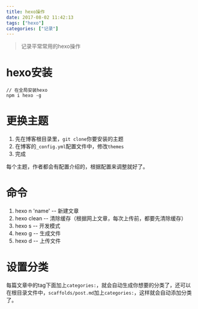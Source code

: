 ```yaml
---
title: hexo操作
date: 2017-08-02 11:42:13
tags: ["hexo"]
categories: ["记录"]
---
```


> 记录平常常用的hexo操作

# hexo安装

    // 在全局安装hexo
    npm i hexo -g

# 更换主题

1. 先在博客根目录里，`git clone`你要安装的主题
2. 在博客的`_config.yml`配置文件中，修改`themes`
3. 完成

每个主题，作者都会有配置介绍的，根据配置来调整就好了。

# 命令

1. hexo n 'name' -- 新建文章
2. hexo clean -- 清除缓存（根据网上文章，每次上传前，都要先清除缓存）
3. hexo s -- 开发模式
4. hexo g -- 生成文件
5. hexo d -- 上传文件

# 设置分类

每篇文章中的tag下面加上`categories:`，就会自动生成你想要的分类了，还可以在根目录文件中，`scaffolds/post.md`加上`categories:`，这样就会自动添加分类了。

